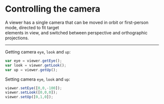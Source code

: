 # Controlling the camera

A viewer has a single camera that can be moved in orbit or first-person mode, directed to fit target  
elements in view, and switched between perspective and orthographic projections.

---

Getting camera `eye`, `look` and `up`:

```javascript
var eye = viewer.getEye();
var look = viewer.getLook();
var up = viewer.getUp();
```

Setting camera `eye`, `look` and `up`:

```javascript
viewer.setEye([0,0,-100]);
viewer.setLook([0,0,0]);
viewer.setUp([0,1,0]);
```



